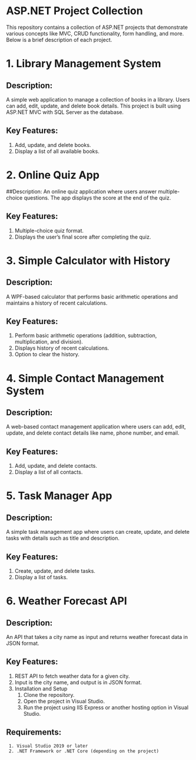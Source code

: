 # ASP.NET Project Collection
This repository contains a collection of ASP.NET projects that demonstrate various concepts like MVC, CRUD functionality, form handling, and more. Below is a brief description of each project.

# 1. Library Management System
## Description:
A simple web application to manage a collection of books in a library. Users can add, edit, update, and delete book details. This project is built using ASP.NET MVC with SQL Server as the database.
## Key Features:
1. Add, update, and delete books.
2. Display a list of all available books.

# 2. Online Quiz App
##Description:
An online quiz application where users answer multiple-choice questions. The app displays the score at the end of the quiz.
## Key Features:
1. Multiple-choice quiz format.
2. Displays the user’s final score after completing the quiz.

# 3. Simple Calculator with History
## Description:
A WPF-based calculator that performs basic arithmetic operations and maintains a history of recent calculations.
## Key Features:
1. Perform basic arithmetic operations (addition, subtraction, multiplication, and division).
2. Displays history of recent calculations.
3. Option to clear the history.

# 4. Simple Contact Management System
## Description:
A web-based contact management application where users can add, edit, update, and delete contact details like name, phone number, and email.
## Key Features:
1. Add, update, and delete contacts.
2. Display a list of all contacts.

# 5. Task Manager App
## Description:
A simple task management app where users can create, update, and delete tasks with details such as title and description.
## Key Features:
1. Create, update, and delete tasks.
2. Display a list of tasks.

# 6. Weather Forecast API
## Description:
An API that takes a city name as input and returns weather forecast data in JSON format.
## Key Features:
1. REST API to fetch weather data for a given city.
2. Input is the city name, and output is in JSON format.
3. Installation and Setup
     1. Clone the repository.
     2.  Open the project in Visual Studio.
     3. Run the project using IIS Express or another hosting option in Visual Studio.

## Requirements:
     1. Visual Studio 2019 or later
     2. .NET Framework or .NET Core (depending on the project)
